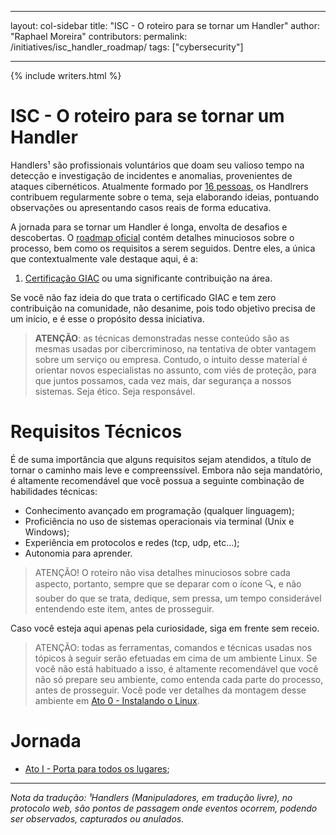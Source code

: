 ﻿---

layout: col-sidebar
title: "ISC - O roteiro para se tornar um Handler"
author: "Raphael Moreira"
contributors: 
permalink: /initiatives/isc_handler_roadmap/
tags: ["cybersecurity"]

---

{% include writers.html %}

# ISC - O roteiro para se tornar um Handler
Handlers¹ são profissionais voluntários que doam seu valioso tempo na detecção e investigação de incidentes e anomalias, 
provenientes de ataques cibernéticos. Atualmente formado por [16 pessoas](https://isc.sans.edu/handler_list.html), os Handlrers contribuem regularmente sobre o 
tema, seja elaborando ideias, pontuando observações ou apresentando casos reais de forma educativa.

A jornada para se tornar um Handler é longa, envolta de desafios e descobertas. O [roadmap oficial](https://isc.sans.edu/handlerroadmap.html)
contém detalhes minuciosos sobre o processo, bem como os requisitos a serem seguidos. Dentre eles, a única que contextualmente 
vale destaque aqui, é a:

1. [Certificação GIAC](http://www.giac.org/) ou uma significante contribuição na área.

Se você não faz ideia do que trata o certificado GIAC e tem zero contribuição na comunidade, não desanime, pois todo objetivo 
precisa de um início, e é esse o propósito dessa iniciativa.

> **ATENÇÃO**: as técnicas demonstradas nesse conteúdo são as mesmas usadas por cibercriminoso, na tentativa de obter vantagem
> sobre um serviço ou empresa. Contudo, o intuito desse material é orientar novos especialistas no assunto, com viés de 
> proteção, para que juntos possamos, cada vez mais, dar segurança a nossos sistemas. Seja ético. Seja responsável.

# Requisitos Técnicos
É de suma importância que alguns requisitos sejam atendidos, a título de tornar o caminho mais leve e compreenssível. Embora 
não seja mandatório, é altamente recomendável que você possua a seguinte combinação de habilidades técnicas:

- Conhecimento avançado em programação (qualquer linguagem);
- Proficiência no uso de sistemas operacionais via terminal (Unix e Windows);
- Experiência em protocolos e redes (tcp, udp, etc...);
- Autonomia para aprender.

> ATENÇÃO! O roteiro não visa detalhes minuciosos sobre cada aspecto, portanto, sempre que se deparar com o ícone 🔍️, e não
> souber do que se trata, dedique, sem pressa, um tempo considerável entendendo este item, antes de prosseguir.

Caso você esteja aqui apenas pela curiosidade, siga em frente sem receio.

> ATENÇÃO: todas as ferramentas, comandos e técnicas usadas nos tópicos à seguir serão efetuadas em cima de um ambiente 
> Linux. Se você não está habituado a isso, é altamente recomendável que você não só prepare seu ambiente, como entenda 
> cada parte do processo, antes de prosseguir. Você pode ver detalhes da montagem desse ambiente em 
> [Ato 0 - Instalando o Linux](acts/act_0.pt-BR.md).


# Jornada

- [Ato I - Porta para todos os lugares](acts/act_1.pt-BR.md);

---
_Nota da tradução: ¹Handlers (Manipuladores, em tradução livre), no protocolo web, são pontos de passagem onde eventos ocorrem, podendo 
ser observados, capturados ou anulados._ 